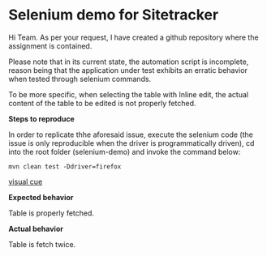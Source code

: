 # Selenium demo for Sitetracker 

 Hi Team. As per your request, I have created a github repository where the assignment is contained. 

 Please note that in its current state, the automation script is incomplete, reason being that the application under test exhibits an erratic behavior when tested through selenium commands. 

 To be more specific, when selecting the table with Inline edit, the actual content of the table to be edited is not properly fetched. 

 **Steps to reproduce**

In order to replicate thhe aforesaid issue, execute the selenium code (the issue is only reproducible when the driver is programmatically driven), cd into the root folder (selenium-demo) and invoke the command below: 

`mvn clean test -Ddriver=firefox`

[visual cue](https://share.getcloudapp.com/geu2Bp8Z)

 **Expected behavior**

  Table is properly fetched. 

 **Actual behavior**

  Table is fetch twice. 

  